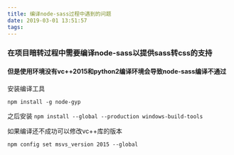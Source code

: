 ```yaml
---
title: 编译node-sass过程中遇到的问题
date: 2019-03-01 13:51:57
tags:
---
```

### 在项目暗转过程中需要编译node-sass以提供sass转css的支持
#### 但是使用环境没有vc++2015和python2编译环境会导致node-sass编译不通过
安装编译工具

`npm install -g node-gyp`
<!-- more -->
之后安装
`npm install --global --production windows-build-tools`

如果编译还不成功可以修改vc++库的版本

`npm config set msvs_version 2015 --global`
